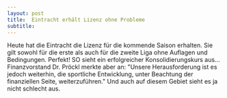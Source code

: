 ```yaml
---
layout: post
title:  Eintracht erhält Lizenz ohne Probleme
subtitle:  
---
```


Heute hat die Eintracht die Lizenz für die kommende Saison erhalten. Sie gilt sowohl für die erste als auch für die zweite Liga ohne Auflagen und Bedingungen. Perfekt! SO sieht ein erfolgreicher Konsolidierungskurs aus... Finanzvorstand Dr. Pröckl merkte aber an: "Unsere Herausforderung ist es jedoch weiterhin, die sportliche Entwicklung, unter Beachtung der finanziellen Seite, weiterzuführen." Und auch auf diesem Gebiet sieht es ja nicht schlecht aus.


